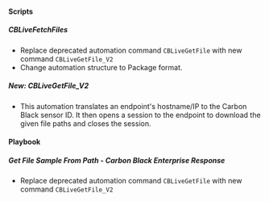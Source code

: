 
#### Scripts
##### CBLiveFetchFiles
- Replace deprecated automation command `CBLiveGetFile` with new command `CBLiveGetFile_V2`
- Change automation structure to Package format.

##### New: CBLiveGetFile_V2
- This automation translates an endpoint's hostname/IP to the Carbon Black sensor ID. It then opens a session to the endpoint to download the given file paths and closes the session.

#### Playbook
##### Get File Sample From Path - Carbon Black Enterprise Response
- Replace deprecated automation command `CBLiveGetFile` with new command `CBLiveGetFile_V2`
